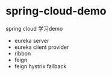 # spring-cloud-demo

spring cloud 学习demo

- eureka server
- eureka client provider
- ribbon
- feign
- feign hystrix fallback